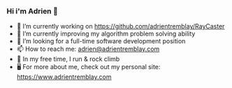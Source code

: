 ### Hi i'm Adrien 👋

- 🔭 I’m currently working on https://github.com/adrientremblay/RayCaster
- 🌱 I’m currently improving my algorithm problem solving ability
- 👯 I’m looking for a full-time software development position
- 📫 How to reach me: adrien@adrientremblay.com
- 🏃 In my free time, I run & rock climb
- 🖥️ For more about me, check out my personal site: https://www.adrientremblay.com
